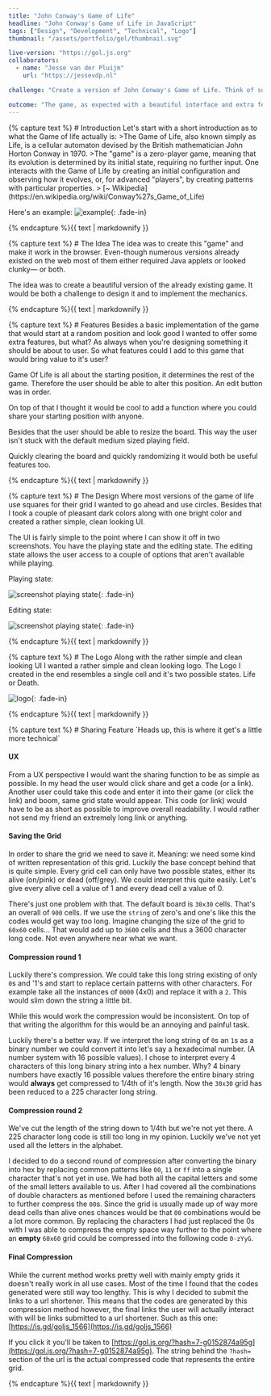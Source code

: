 ```yaml
---
title: "John Conway's Game of Life"
headline: "John Conway's Game of Life in JavaScript"
tags: ["Design", "Development", "Technical", "Logo"]
thumbnail: "/assets/portfolio/gol/thumbnail.svg"

live-version: "https://gol.js.org"
collaborators:
  - name: "Jesse van der Pluijm"
    url: "https://jessevdp.nl"

challenge: "Create a version of John Conway's Game of Life. Think of some extra features. Design the UX and the UI. Make it work, make it beautiful."

outcome: "The game, as expected with a beautiful interface and extra features like sharing your starting position with your friends."
---
```


<section class="fade-in">{% capture text %}
# Introduction
Let's start with a short introduction as to what the Game of life actually is:
>The Game of Life, also known simply as Life, is a cellular automaton devised by the British mathematician John Horton Conway in 1970.  
>The "game" is a zero-player game, meaning that its evolution is determined by its initial state, requiring no further input. One interacts with the Game of Life by creating an initial configuration and observing how it evolves, or, for advanced "players", by creating patterns with particular properties.  
> [~ Wikipedia](https://en.wikipedia.org/wiki/Conway%27s_Game_of_Life)

Here's an example:
![example](/assets/portfolio/gol/example.gif){: .fade-in}

{% endcapture %}{{ text | markdownify }}</section>

<section class="fade-in">{% capture text %}
# The Idea
The idea was to create this "game" and make it work in the browser. Even-though numerous versions already existed on the web most of them either required Java applets or looked clunky— or both.

The idea was to create a beautiful version of the already existing game. It would be both a challenge to design it and to implement the mechanics.

{% endcapture %}{{ text | markdownify }}</section>

<section class="fade-in">{% capture text %}
# Features
Besides a basic implementation of the game that would start at a random position and look good I wanted to offer some extra features, but what? As always when you're designing something it should be about to user. So what features could I add to this game that would bring value to it's user?

Game Of Life is all about the starting position, it determines the rest of the game. Therefore the user should be able to alter this position. An edit button was in order.

On top of that I thought it would be cool to add a function where you could share your starting position with anyone.

Besides that the user should be able to resize the board. This way the user isn't stuck with the default medium sized playing field.

Quickly clearing the board and quickly randomizing it would both be useful features too.

{% endcapture %}{{ text | markdownify }}</section>

<section class="fade-in">{% capture text %}
# The Design
Where most versions of the game of life use squares for their grid I wanted to go ahead and use circles. Besides that I took a couple of pleasant dark colors along with one bright color and created a rather simple, clean looking UI.

The UI is fairly simple to the point where I can show it off in two screenshots. You have the playing state and the editing state. The editing state allows the user access to a couple of options that aren't available while playing.

Playing state:

![screenshot playing state](/assets/portfolio/gol/design-1.png){: .fade-in}

Editing state:

![screenshot playing state](/assets/portfolio/gol/design-2.png){: .fade-in}

{% endcapture %}{{ text | markdownify }}</section>

<section class="fade-in">{% capture text %}
# The Logo
Along with the rather simple and clean looking UI I wanted a rather simple and clean looking logo. The Logo I created in the end resembles a single cell and it's two possible states. Life or Death.

![logo](/assets/portfolio/gol/logo.svg){: .fade-in}

{% endcapture %}{{ text | markdownify }}</section>

<section class="fade-in">{% capture text %}
# Sharing Feature
`Heads up, this is where it get's a little more technical`  

#### UX
From a UX perspective I would want the sharing function to be as simple as possible. In my head the user would click share and get a code (or a link). Another user could take this code and enter it into their game (or click the link) and boom, same grid state would appear. This code (or link) would have to be as short as possible to improve overall readability. I would rather not send my friend an extremely long link or anything.

#### Saving the Grid
In order to share the grid we need to save it. Meaning: we need some kind of written representation of this grid. Luckily the base concept behind that is quite simple. Every grid cell can only have two possible states, either its alive (on/pink) or dead (off/grey). We could interpret this quite easily. Let's give every alive cell a value of 1 and every dead cell a value of 0.

There's just one problem with that. The default board is `30x30` cells. That's an overall of `900` cells. If we use the `string` of zero's and one's like this the codes would get way too long. Imagine changing the size of the grid to `60x60` cells... That would add up to `3600` cells and thus a 3600 character long code. Not even anywhere near what we want.

#### Compression round 1
Luckily there's compression. We could take this long string existing of only `0`s and '1's and start to replace certain patterns with other characters. For example take all the instances of `0000` (4x0) and replace it with a `2`. This would slim down the string a little bit.

While this would work the compression would be inconsistent. On top of that writing the algorithm for this would be an annoying and painful task.

Luckily there's a better way. If we interpret the long string of `0`s an `1`s as a binary number we could convert it into let's say a hexadecimal number. (A number system with 16 possible values). I chose to interpret every 4 characters of this long binary string into a hex number. Why? 4 binary numbers have exactly 16 possible values therefore the entire binary string would **always** get compressed to 1/4th of it's length. Now the `30x30` grid has been reduced to a 225 character long string.

#### Compression round 2
We've cut the length of the string down to 1/4th but we're not yet there. A 225 character long code is still too long in my opinion. Luckily we've not yet used all the letters in the alphabet.

I decided to do a second round of compression after converting the binary into hex by replacing common patterns like `00`, `11` or `ff` into a single character that's not yet in use. We had both all the capital letters and some of the small letters available to us. After I had covered all the combinations of double characters as mentioned before I used the remaining characters to further compress the `00`s. Since the grid is usually made up of way more dead cells than alive ones chances would be that `00` combinations would be a lot more common. By replacing the characters I had just replaced the 0s with I was able to compress the empty space way further to the point where an **empty** `60x60` grid could be compressed into the following code `0-zYyG`.

#### Final Compression
While the current method works pretty well with mainly empty grids it doesn't really work in all use cases. Most of the time I found that the codes generated were still way too lengthy. This is why I decided to submit the links to a url shortener. This means that the codes are generated by this compression method however, the final links the user will actually interact with will be links submitted to a url shortener. Such as this one: [https://is.gd/goljs_1566](https://is.gd/goljs_1566)

If you click it you'll be taken to [https://gol.js.org/?hash=7-g0152874a95g](https://gol.js.org/?hash=7-g0152874a95g). The string behind the `?hash=` section of the url is the actual compressed code that represents the entire grid.

{% endcapture %}{{ text | markdownify }}</section>
